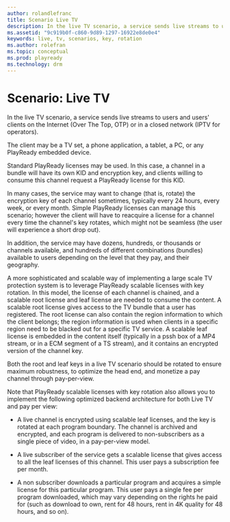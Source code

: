 ```yaml
---
author: rolandlefranc
title: Scenario Live TV
description: In the live TV scenario, a service sends live streams to users and users' Clients on the Internet or in a closed network.
ms.assetid: "9c919b0f-c860-9d89-1297-16922e8de0e4"
keywords: live, tv, scenarios, key, rotation
ms.author: rolefran
ms.topic: conceptual
ms.prod: playready
ms.technology: drm
---
```



# Scenario: Live TV


In the live TV scenario, a service sends live streams to users and users' clients on the Internet (Over The Top, OTP) or in a closed network (IPTV for operators).


The client may be a TV set, a phone application, a tablet, a PC, or any PlayReady embedded device.


Standard PlayReady licenses may be used. In this case, a channel in a bundle will have its own KID and encryption key, and clients willing to consume this channel request a PlayReady license for this KID.


In many cases, the service may want to change (that is, rotate) the encryption key of each channel sometimes, typically every 24 hours, every week, or every month. Simple PlayReady licenses can manage this scenario; however the client will have to reacquire a license for a channel every time the channel's key rotates, which might not be seamless (the user will experience a short drop out).


In addition, the service may have dozens, hundreds, or thousands or channels available, and hundreds of different combinations (bundles) available to users depending on the level that they pay, and their geography.


A more sophisticated and scalable way of implementing a large scale TV protection system is to leverage PlayReady scalable licenses with key rotation. In this model, the license of each channel is chained, and a scalable root license and leaf license are needed to consume the content. A scalable root license gives access to the TV bundle that a user has registered. The root license can also contain the region information to which the client belongs; the region information is used when clients in a specific region need to be blacked out for a specific TV service. A scalable leaf license is embedded in the content itself (typically in a pssh box of a MP4 stream, or in a ECM segment of a TS stream), and it contains an encrypted version of the channel key.


Both the root and leaf keys in a live TV scenario should be rotated to ensure maximum robustness, to optimize the head end, and monetize a pay channel through pay-per-view.


Note that PlayReady scalable licenses with key rotation also allows you to implement the following optimized backend architecture for both Live TV and pay per view:

   *  A live channel is encrypted using scalable leaf licenses, and the key is rotated at each program boundary. The channel is archived and encrypted, and each program is delivered to non-subscribers as a single piece of video, in a pay-per-view model.

   *  A live subscriber of the service gets a scalable license that gives access to all the leaf licenses of this channel. This user pays a subscription fee per month.

   *  A non subscriber downloads a particular program and acquires a simple license for this particular program. This user pays a single fee per program downloaded, which may vary depending on the rights he paid for (such as download to own, rent for 48 hours, rent in 4K quality for 48 hours, and so on).


<a id="ID4EMB"></a>



